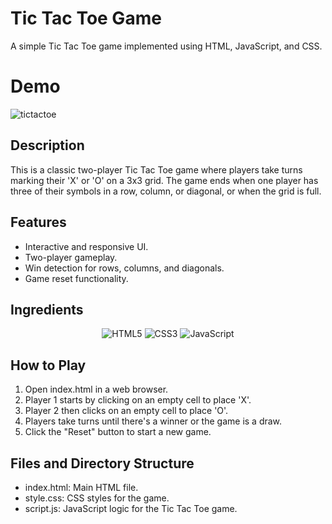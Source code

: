 # Tic Tac Toe Game

A simple Tic Tac Toe game implemented using HTML, JavaScript, and CSS.

# Demo

![tictactoe](https://github.com/Tanmoy-Santra/weather-app/assets/123796923/c7c2121b-e3d2-445e-ae35-f48c56e4eb77)


## Description

This is a classic two-player Tic Tac Toe game where players take turns marking their 'X' or 'O' on a 3x3 grid. The game ends when one player has three of their symbols in a row, column, or diagonal, or when the grid is full.

## Features

- Interactive and responsive UI.
- Two-player gameplay.
- Win detection for rows, columns, and diagonals.
- Game reset functionality.

## Ingredients
<p align=center>
    <img alt="HTML5" src="https://img.shields.io/badge/html5-%23E34F26.svg?&style=for-the-badge&logo=html5&logoColor=white" />
    <img alt="CSS3" src="https://img.shields.io/badge/css3-%231572B6.svg?&style=for-the-badge&logo=css3&logoColor=white" />
    <img alt="JavaScript" src="https://img.shields.io/badge/javascript-%23323330.svg?&style=for-the-badge&logo=javascript&logoColor=%23F7DF1E" />
    <!-- <img alt="Netlify" src="https://img.shields.io/badge/netlify-%23000000.svg?style=for-the-badge&logo=netlify&logoColor=#00C7B7" /> -->
</p>

## How to Play

1. Open index.html in a web browser.
2. Player 1 starts by clicking on an empty cell to place 'X'.
3. Player 2 then clicks on an empty cell to place 'O'.
4. Players take turns until there's a winner or the game is a draw.
5. Click the "Reset" button to start a new game.

## Files and Directory Structure

- index.html: Main HTML file.
- style.css: CSS styles for the game.
- script.js: JavaScript logic for the Tic Tac Toe game.
